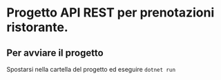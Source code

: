 # Progetto API REST per prenotazioni ristorante.

## Per avviare il progetto 
Spostarsi nella cartella del progetto ed eseguire `dotnet run`




